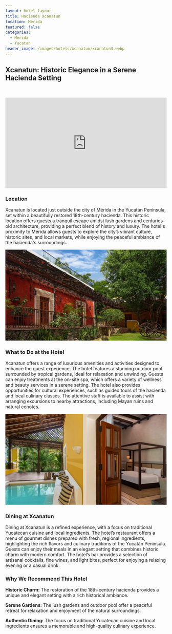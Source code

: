 ```yaml
---
layout: hotel-layout
title: Hacienda Xcanatun
location: Merida
featured: false
categories:
  - Merida
  - Yucatan
header_image: /images/hotels/xcanatun/xcanatun3.webp
---
```

## Xcanatun: Historic Elegance in a Serene Hacienda Setting

&nbsp;

<style>.embed-container { position: relative; padding-bottom: 56.25%; height: 0; overflow: hidden; max-width: 100%; } .embed-container iframe, .embed-container object, .embed-container embed { position: absolute; top: 0; left: 0; width: 100%; height: 100%; }</style>

<div class="embed-container"><iframe src="https://www.youtube.com/embed/BMVq5whu-xQ" frameborder="0" allowfullscreen=""></iframe></div>

### Location

Xcanatun is located just outside the city of Mérida in the Yucatán Peninsula, set within a beautifully restored 18th-century hacienda. This historic location offers guests a tranquil escape amidst lush gardens and centuries-old architecture, providing a perfect blend of history and luxury. The hotel's proximity to Mérida allows guests to explore the city’s vibrant culture, historic sites, and local markets, while enjoying the peaceful ambiance of the hacienda's surroundings.

![](/images/hotels/xcanatun/xcanatun1.webp)

### What to Do at the Hotel

Xcanatun offers a range of luxurious amenities and activities designed to enhance the guest experience. The hotel features a stunning outdoor pool surrounded by tropical gardens, ideal for relaxation and unwinding. Guests can enjoy treatments at the on-site spa, which offers a variety of wellness and beauty services in a serene setting. The hotel also provides opportunities for cultural experiences, such as guided tours of the hacienda and local culinary classes. The attentive staff is available to assist with arranging excursions to nearby attractions, including Mayan ruins and natural cenotes.

![](/images/hotels/xcanatun/xcanatun5.webp)

### Dining at Xcanatun

Dining at Xcanatun is a refined experience, with a focus on traditional Yucatecan cuisine and local ingredients. The hotel’s restaurant offers a menu of gourmet dishes prepared with fresh, regional ingredients, highlighting the rich flavors and culinary traditions of the Yucatán Peninsula. Guests can enjoy their meals in an elegant setting that combines historic charm with modern comfort. The hotel’s bar provides a selection of artisanal cocktails, fine wines, and light bites, perfect for enjoying a relaxing evening or a casual drink.

### Why We Recommend This Hotel

**Historic Charm:** The restoration of the 18th-century hacienda provides a unique and elegant setting with a rich historical ambiance.&nbsp;

**Serene Gardens:** The lush gardens and outdoor pool offer a peaceful retreat for relaxation and enjoyment of the natural surroundings.&nbsp;

**Authentic Dining:** The focus on traditional Yucatecan cuisine and local ingredients ensures a memorable and high-quality culinary experience.&nbsp;

